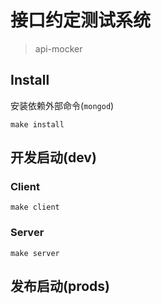 # 接口约定测试系统
> api-mocker


## Install

安装依赖外部命令(`mongod`)

`make install`


## 开发启动(dev)

### Client

`make client`

### Server

`make server`

## 发布启动(prods)

